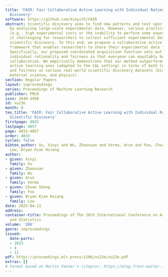 ```yaml
---
title: 'FAIR: Fair Collaborative Active Learning with Individual Rationality for Scientific
  Discovery'
software: https://github.com/XinyiYS/FAIR
abstract: Scientific discovery aims to find new patterns and test specific hypotheses
  by analysing large-scale experimental data. However, various practical limitations
  (e.g., high experimental costs or the inability to perform some experiments) make
  it challenging for researchers to collect sufficient experimental data for successful
  scientific discovery. To this end, we propose a collaborative active learning (CAL)
  framework that enables researchers to share their experimental data for mutual benefit.
  Specifically, our proposed coordinated acquisition function sets out to achieve
  individual rationality and fairness so that everyone can equitably benefit from
  collaboration. We empirically demonstrate that our method outperforms existing batch
  active learning ones (adapted to the CAL setting) in terms of both learning performance
  and fairness on various real-world scientific discovery datasets (biochemistry,
  material science, and physics).
section: Regular Papers
layout: inproceedings
series: Proceedings of Machine Learning Research
publisher: PMLR
issn: 2640-3498
id: xu23e
month: 0
tex_title: 'FAIR: Fair Collaborative Active Learning with Individual Rationality for
  Scientific Discovery'
firstpage: 4033
lastpage: 4057
page: 4033-4057
order: 4033
cycles: false
bibtex_author: Xu, Xinyi and Wu, Zhaoxuan and Verma, Arun and Foo, Chuan Sheng and
  Low, Bryan Kian Hsiang
author:
- given: Xinyi
  family: Xu
- given: Zhaoxuan
  family: Wu
- given: Arun
  family: Verma
- given: Chuan Sheng
  family: Foo
- given: Bryan Kian Hsiang
  family: Low
date: 2023-04-11
address:
container-title: Proceedings of The 26th International Conference on Artificial Intelligence
  and Statistics
volume: '206'
genre: inproceedings
issued:
  date-parts:
  - 2023
  - 4
  - 11
pdf: https://proceedings.mlr.press/v206/xu23e/xu23e.pdf
extras: []
# Format based on Martin Fenner's citeproc: https://blog.front-matter.io/posts/citeproc-yaml-for-bibliographies/
---
```

